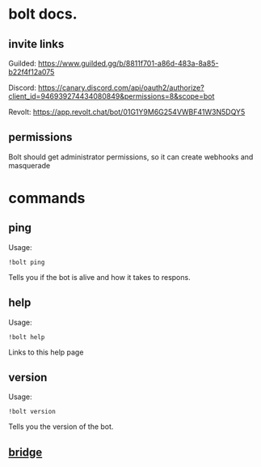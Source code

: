 # bolt docs.

## invite links

Guilded: https://www.guilded.gg/b/8811f701-a86d-483a-8a85-b22f4f12a075

Discord: https://canary.discord.com/api/oauth2/authorize?client_id=946939274434080849&permissions=8&scope=bot

Revolt: https://app.revolt.chat/bot/01G1Y9M6G254VWBF41W3N5DQY5

## permissions

Bolt should get administrator permissions, so it can create webhooks and masquerade

# commands

## ping

Usage:

```
!bolt ping
```

Tells you if the bot is alive and how it takes to respons.

## help

Usage:

```
!bolt help
```

Links to this help page

## version

Usage:

```
!bolt version
```

Tells you the version of the bot.

## [bridge](bridges.md)